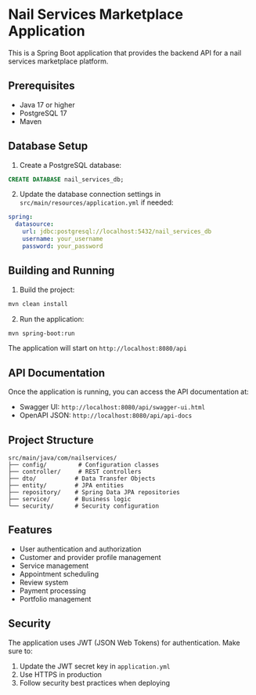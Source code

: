 # Nail Services Marketplace Application

This is a Spring Boot application that provides the backend API for a nail services marketplace platform.

## Prerequisites

- Java 17 or higher
- PostgreSQL 17
- Maven

## Database Setup

1. Create a PostgreSQL database:
```sql
CREATE DATABASE nail_services_db;
```

2. Update the database connection settings in `src/main/resources/application.yml` if needed:
```yaml
spring:
  datasource:
    url: jdbc:postgresql://localhost:5432/nail_services_db
    username: your_username
    password: your_password
```

## Building and Running

1. Build the project:
```bash
mvn clean install
```

2. Run the application:
```bash
mvn spring-boot:run
```

The application will start on `http://localhost:8080/api`

## API Documentation

Once the application is running, you can access the API documentation at:
- Swagger UI: `http://localhost:8080/api/swagger-ui.html`
- OpenAPI JSON: `http://localhost:8080/api/api-docs`

## Project Structure

```
src/main/java/com/nailservices/
├── config/         # Configuration classes
├── controller/     # REST controllers
├── dto/           # Data Transfer Objects
├── entity/        # JPA entities
├── repository/    # Spring Data JPA repositories
├── service/       # Business logic
└── security/      # Security configuration
```

## Features

- User authentication and authorization
- Customer and provider profile management
- Service management
- Appointment scheduling
- Review system
- Payment processing
- Portfolio management

## Security

The application uses JWT (JSON Web Tokens) for authentication. Make sure to:
1. Update the JWT secret key in `application.yml`
2. Use HTTPS in production
3. Follow security best practices when deploying
